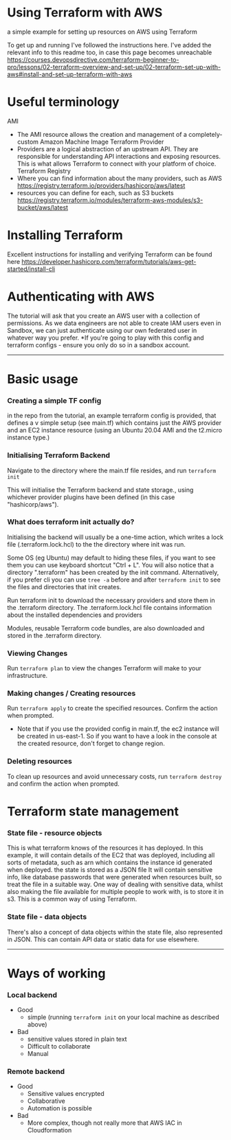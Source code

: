 # Using Terraform with AWS
a simple example for setting up resources on AWS using Terraform


To get up and running I've followed the instructions here.
I've added the relevant info to this readme too, in case this page becomes unreachable
https://courses.devopsdirective.com/terraform-beginner-to-pro/lessons/02-terraform-overview-and-set-up/02-terraform-set-up-with-aws#install-and-set-up-terraform-with-aws

# Useful terminology
AMI
* The AMI resource allows the creation and management of a completely-custom Amazon Machine Image
Terraform Provider
* Providers are a logical abstraction of an upstream API. They are responsible for understanding API interactions and exposing resources. This is what allows Terraform to connect with your platform of choice.
Terraform Registry 
* Where you can find information about the many providers, such as AWS https://registry.terraform.io/providers/hashicorp/aws/latest
* resources you can define for each, such as S3 buckets https://registry.terraform.io/modules/terraform-aws-modules/s3-bucket/aws/latest
	
# Installing Terraform
Excellent instructions for installing and verifying Terraform can be found here
https://developer.hashicorp.com/terraform/tutorials/aws-get-started/install-cli

# Authenticating with AWS
The tutorial will ask that you create an AWS user with a collection of permissions. As we data engineers are not able to create IAM users even in Sandbox, we can just authenticate using our own federated user in whatever way you prefer.
*If you're going to play with this config and terraform configs - ensure you only do so in a sandbox account.

------------------------------------------------------------------------------------------------------------------------------------------------------------------------
# Basic usage

### Creating a simple TF config
in the repo from the tutorial, an example terraform config is provided, that defines a v simple setup (see main.tf) which contains just the AWS provider and an EC2 instance resource (using an Ubuntu 20.04 AMI and the t2.micro instance type.)

### Initialising Terraform Backend
Navigate to the directory where the main.tf file resides, and run ```terraform init```

This will initialise the Terraform backend and state storage., using whichever provider plugins have been defined (in this case "hashicorp/aws").

### What does terraform init actually do?
Initialising the backend will usually be a one-time action, which writes a lock file (.terraform.lock.hcl) to the the directory where init was run. 

Some OS (eg Ubuntu) may default to hiding these files, if you want to see them you can use keyboard shortcut "Ctrl + L". You will also notice that a directory ".terraform" has been created by the init command.
Alternatively, if you prefer cli you can use ```tree -a``` before and after ```terraform init``` to see the files and directories that init creates.

Run terraform init to download the necessary providers and store them in the .terraform directory. 
The .terraform.lock.hcl file contains information about the installed dependencies and providers

Modules, reusable Terraform code bundles, are also downloaded and stored in the .terraform directory.


### Viewing Changes
Run ```terraform plan``` to view the changes Terraform will make to your infrastructure.

### Making changes / Creating resources
Run ```terraform apply``` to create the specified resources. Confirm the action when prompted.

* Note that if you use the provided config in main.tf, the ec2 instance will be created in us-east-1. So if you want to have a look in the console at the created resource, don't forget to change region.

### Deleting resources
To clean up resources and avoid unnecessary costs, run ```terraform destroy``` and confirm the action when prompted.

# Terraform state management

### State file - resource objects
This is what terraform knows of the resources it has deployed. 
In this example, it will contain details of the EC2 that was deployed, including all sorts of metadata, such as arn which contains the instance id generated when deployed.
the state is stored as a JSON file
It will contain sensitive info, like database passwords that were generated when resources built, so treat the file in a suitable way.
One way of dealing with sensitive data, whilst also making the file available for multiple people to work with, is to store it in s3. This is a common way of using Terraform.

### State file - data objects
There's also a concept of data objects within the state file, also represented in JSON. This can contain API data or static data for use elsewhere.

------------------------------------------------------------------------------------------------------------------------------------------------------------------------

# Ways of working

### Local backend
- Good
	- simple (running ```terraform init``` on your local machine as described above)
- Bad
	- sensitive values stored in plain text
	- Difficult to collaborate
	- Manual
### Remote backend
- Good
	- Sensitive values encrypted
	- Collaborative
	- Automation is possible
- Bad
	- More complex, though not really more that AWS IAC in Cloudformation
		
		
	
	

